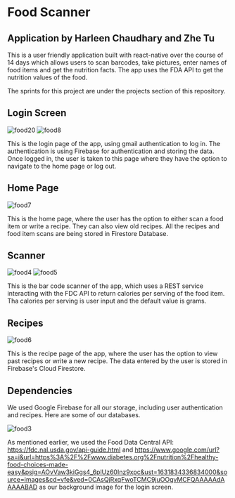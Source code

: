 # Food Scanner

## Application by Harleen Chaudhary and Zhe Tu

This is a user friendly application built with react-native over the course of 14 days which allows users to scan barcodes, take pictures, enter names of food items and get the nutrition facts. The app uses the FDA API to get the nutrition values of the food. 

The sprints for this project are under the projects section of this repository. 

## Login Screen

![food20](https://user-images.githubusercontent.com/46230582/133711145-c4cc0b35-bc11-4a00-8069-f2e105071a57.jpeg)
 ![food8](https://user-images.githubusercontent.com/46230582/133710943-ef47cbe7-9254-40d3-a48a-ed73bfcd2ec3.jpeg)


This is the login page of the app, using gmail authentication to log in. The authentication is using Firebase for authentication and storing the data. Once logged in, the user is taken to this page where they have the option to navigate to the home page or log out. 

## Home Page

![food7](https://user-images.githubusercontent.com/46230582/133710788-c54bf2e2-56c2-4e16-8d81-fefb48bf02b9.jpeg)

This is the home page, where the user has the option to either scan a food item or write a recipe. They can also view old recipes. All the recipes and food item scans are being stored in Firestore Database. 


## Scanner

![food4](https://user-images.githubusercontent.com/46230582/133711172-da0faa4c-7744-4f30-bc09-27c8eee9c077.jpeg) ![food5](https://user-images.githubusercontent.com/46230582/133711273-363a6c9f-7357-4afb-8bdd-e7a955ebc3a8.jpeg)



This is the bar code scanner of the app, which uses a REST service interacting with the FDC API to return calories per serving of the food item. Tha calories per serving is user input and the default value is grams. 

## Recipes

![food6](https://user-images.githubusercontent.com/46230582/133710875-b4a6394c-5afd-4b6f-8076-2271703fd454.jpeg)

This is the recipe page of the app, where the user has the option to view past recipes or write a new recipe. The data entered by the user is stored in Firebase's Cloud Firestore.


## Dependencies 


We used Google Firebase for all our storage, including user authentication and recipes. Here are some of our databases. 

![food3](https://user-images.githubusercontent.com/46230582/133693757-dd4b8a2f-c2f1-4274-aa4a-d61619e665aa.jpeg)


As mentioned earlier, we used the Food Data Central API: https://fdc.nal.usda.gov/api-guide.html and https://www.google.com/url?sa=i&url=https%3A%2F%2Fwww.diabetes.org%2Fnutrition%2Fhealthy-food-choices-made-easy&psig=AOvVaw3kiGgs4_6plUz60Inz9xpc&ust=1631834336834000&source=images&cd=vfe&ved=0CAsQjRxqFwoTCMC9juOOgvMCFQAAAAAdAAAAABAD as our background image for the login screen. 


